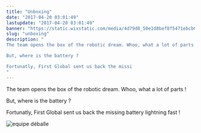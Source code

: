 ```yaml
---
title: "Unboxing"
date: "2017-04-20 03:01:49"
lastupdate: "2017-04-20 03:01:49"
banner: "https://static.wixstatic.com/media/4d79d8_50e1d8bef8f5471ebcb026279e90433c~mv2_d_4128_3096_s_4_2.jpg/v1/fill/w_668,h_501,al_c,q_80,usm_0.66_1.00_0.01/4d79d8_50e1d8bef8f5471ebcb026279e90433c~mv2_d_4128_3096_s_4_2.jpg"
slug: "unboxing"
description: " 
The team opens the box of the robotic dream. Whoo, what a lot of parts !

But, where is the battery ?

Fortunatly, First Global sent us back the missi
"
---
```

The team opens the box of the robotic dream. Whoo, what a lot of parts !

But, where is the battery ?

Fortunatly, First Global sent us back the missing battery lightning fast !

![equipe déballe](/proxyPhotos?code=/blog/bob-ross/5bf18ca127c5d.gif)
    